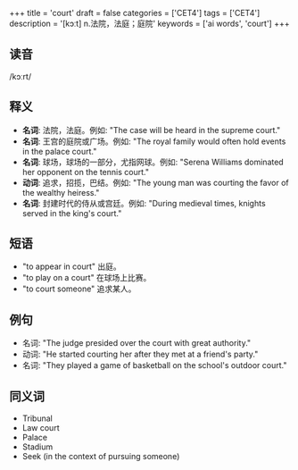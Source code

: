 +++
title = 'court'
draft = false
categories = ['CET4']
tags = ['CET4']
description = '[kɔːt] n.法院，法庭；庭院'
keywords = ['ai words', 'court']
+++

## 读音
/kɔːrt/

## 释义
- **名词**: 法院，法庭。例如: "The case will be heard in the supreme court."
- **名词**: 王宫的庭院或广场。例如: "The royal family would often hold events in the palace court."
- **名词**: 球场，球场的一部分，尤指网球。例如: "Serena Williams dominated her opponent on the tennis court."
- **动词**: 追求，招揽，巴结。例如: "The young man was courting the favor of the wealthy heiress."
- **名词**: 封建时代的侍从或宫廷。例如: "During medieval times, knights served in the king's court."

## 短语
- "to appear in court" 出庭。
- "to play on a court" 在球场上比赛。
- "to court someone" 追求某人。

## 例句
- 名词: "The judge presided over the court with great authority."
- 动词: "He started courting her after they met at a friend's party."
- 名词: "They played a game of basketball on the school's outdoor court."

## 同义词
- Tribunal
- Law court
- Palace
- Stadium
- Seek (in the context of pursuing someone)
